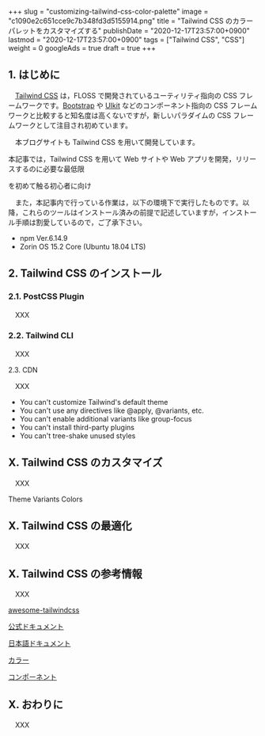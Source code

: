 +++
slug = "customizing-tailwind-css-color-palette"
image = "c1090e2c651cce9c7b348fd3d5155914.png"
title = "Tailwind CSS のカラーパレットをカスタマイズする"
publishDate = "2020-12-17T23:57:00+0900"
lastmod = "2020-12-17T23:57:00+0900"
tags = ["Tailwind CSS", "CSS"]
weight = 0
googleAds = true
draft = true
+++

## 1. はじめに

　[Tailwind CSS](https://tailwindcss.com/) は，FLOSS で開発されているユーティリティ指向の CSS フレームワークです。[Bootstrap](https://getbootstrap.com/) や [UIkit](https://getuikit.com/) などのコンポーネント指向の CSS フレームワークと比較すると知名度は高くないですが，新しいパラダイムの CSS フレームワークとして注目され初めています。

　本ブログサイトも Tailwind CSS を用いて開発しています。

本記事では，Tailwind CSS を用いて Web サイトや Web アプリを開発，リリースするのに必要な最低限

 を初めて触る初心者に向け

　また，本記事内で行っている作業は，以下の環境下で実行したものです。以降，これらのツールはインストール済みの前提で記述していますが，インストール手順は割愛しているので，ご了承下さい。

* npm Ver.6.14.9
* Zorin OS 15.2 Core (Ubuntu 18.04 LTS)

## 2. Tailwind CSS のインストール

### 2.1. PostCSS Plugin

　XXX

### 2.2. Tailwind CLI

　XXX

2.3. CDN

　XXX


* You can't customize Tailwind's default theme
* You can't use any directives like @apply, @variants, etc.
* You can't enable additional variants like group-focus
* You can't install third-party plugins
* You can't tree-shake unused styles

## X. Tailwind CSS のカスタマイズ

　XXX

Theme
Variants
Colors

## X. Tailwind CSS の最適化

　XXX

## X. Tailwind CSS の参考情報

　XXX

[awesome-tailwindcss](https://github.com/aniftyco/awesome-tailwindcss)

[公式ドキュメント](https://tailwindcss.com/docs)

[日本語ドキュメント](https://tailwindcss-ja.entap.app/)

[カラー](https://javisperez.github.io/tailwindcolorshades/)

[コンポーネント](https://tailwindcomponents.com/)

## X. おわりに

　XXX